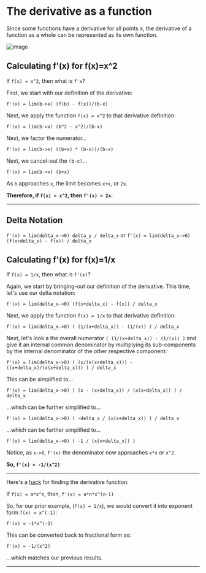 # The derivative as a function

Since some functions have a derivative for all points x, the derivative of a function as a whole can be represented as its own function. 

![image](https://github.com/user-attachments/assets/1aaba453-4805-4655-9e96-a41d53d187c6)

## Calculating f'(x) for f(x)=x^2

If `f(x) = x^2`, then what is `f'x`?

First, we start with our definition of the derivative:

`f'(x) = lim(b->x) (f(b) - f(x))/(b-x)`

Next, we apply the function `f(x) = x^2` to that derivative definition: 

`f'(x) = lim(b->x) (b^2 - x^2)/(b-x)`

Next, we factor the numerator...

`f'(x) = lim(b->x) ((b+x) * (b-x))/(b-x)`

Next, we cancel-out the `(b-x)`...

`f'(x) = lim(b->x) (b+x)`

As `b` approaches `x`, the limit becomes `x+x`, or `2x`. 

**Therefore, if `f(x) = x^2`, then `f'(x) = 2x`.**

***

## Delta Notation

`f'(x) = lim(delta_x->0) delta_y / delta_x` or `f'(x) = lim(delta_x->0) (f(x+delta_x) - f(x)) / delta_x`

## Calculating f'(x) for f(x)=1/x

If `f(x) = 1/x`, then what is `f'(x)`?

Again, we start by bringing-out our definition of the derivative. This time, let's use our delta notation:

`f'(x) = lim(delta_x->0) (f(x+delta_x) - f(x)) / delta_x`

Next, we apply the function `f(x) = 1/x` to that derivative definition:

`f'(x) = lim(delta_x->0) ( (1/(x+delta_x)) - (1/(x)) ) / delta_x`

Next, let's look a the overall numerator `( (1/(x+delta_x)) - (1/(x)) )` and give it an internal common denominator by multiplying its sub-components by the internal denominator of the other respective component:

`f'(x) = lim(delta_x->0) ( (x/(x(x+delta_x))) - ((x+delta_x)/(x(x+delta_x))) ) / delta_x`

This can be simplified to...

`f'(x) = lim(delta_x->0) ( (x - (x+delta_x)) / (x(x+delta_x)) ) / delta_x`

...which can be further simplified to...

`f'(x) = lim(delta_x->0) ( -delta_x / (x(x+delta_x)) ) / delta_x`

...which can be further simplified to...

`f'(x) = lim(delta_x->0) ( -1 / (x(x+delta_x)) )`

Notice, as `x->0`, `f'(x)` the denominator now approaches `x*x` or `x^2`. 

**So, `f'(x) = -1/(x^2)`**

***

Here's a [hack](https://youtu.be/pBc4Udqw330?si=g6LVggGuQCKdXiUd) for finding the derivative function: 

If `f(x) = a*x^n`, then, `f'(x) = a*n*x^(n-1)`

So, for our prior example, (`f(x) = 1/x`), we would convert it into exponent form `f(x) = x^(-1)`:

`f'(x) = -1*x^(-2)`

This can be converted back to fractional form as:

`f'(x) = -1/(x^2)`

...which matches our previous results. 

***













































